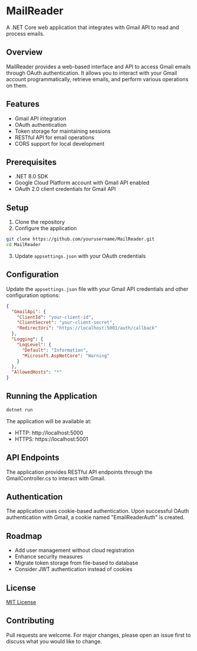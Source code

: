 # MailReader

A .NET Core web application that integrates with Gmail API to read and process emails.

## Overview

MailReader provides a web-based interface and API to access Gmail emails through OAuth authentication. It allows you to interact with your Gmail account programmatically, retrieve emails, and perform various operations on them.

## Features

- Gmail API integration
- OAuth authentication
- Token storage for maintaining sessions
- RESTful API for email operations
- CORS support for local development

## Prerequisites

- .NET 8.0 SDK
- Google Cloud Platform account with Gmail API enabled
- OAuth 2.0 client credentials for Gmail API

## Setup

1. Clone the repository
2. Configure the application

```bash
git clone https://github.com/yourusername/MailReader.git
cd MailReader
```

3. Update `appsettings.json` with your OAuth credentials

## Configuration

Update the `appsettings.json` file with your Gmail API credentials and other configuration options:

```json
{
  "GmailApi": {
    "ClientId": "your-client-id",
    "ClientSecret": "your-client-secret",
    "RedirectUri": "https://localhost:5001/auth/callback"
  },
  "Logging": {
    "LogLevel": {
      "Default": "Information",
      "Microsoft.AspNetCore": "Warning"
    }
  },
  "AllowedHosts": "*"
}
```

## Running the Application

```bash
dotnet run
```

The application will be available at:
- HTTP: http://localhost:5000
- HTTPS: https://localhost:5001

## API Endpoints

The application provides RESTful API endpoints through the GmailController.cs to interact with Gmail.

## Authentication

The application uses cookie-based authentication. Upon successful OAuth authentication with Gmail, a cookie named "EmailReaderAuth" is created.

## Roadmap

- Add user management without cloud registration
- Enhance security measures
- Migrate token storage from file-based to database
- Consider JWT authentication instead of cookies

## License

[MIT License](LICENSE)

## Contributing

Pull requests are welcome. For major changes, please open an issue first to discuss what you would like to change.